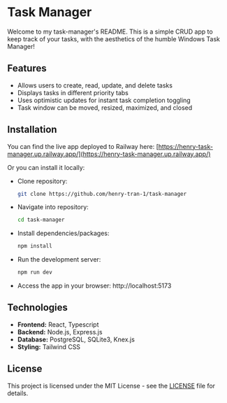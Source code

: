 # Task Manager

Welcome to my task-manager's README. This is a simple CRUD app to keep track of your tasks, with the aesthetics of the humble Windows Task Manager!

## Features
- Allows users to create, read, update, and delete tasks
- Displays tasks in different priority tabs
- Uses optimistic updates for instant task completion toggling
- Task window can be moved, resized, maximized, and closed

## Installation

You can find the live app deployed to Railway here:
[https://henry-task-manager.up.railway.app/](https://henry-task-manager.up.railway.app/)

Or you can install it locally:

- Clone repository:
  ```bash
  git clone https://github.com/henry-tran-1/task-manager
  ```
- Navigate into repository:
  ```bash
  cd task-manager
  ```
- Install dependencies/packages:
  ```bash
  npm install
  ```
- Run the development server:
  ```bash
  npm run dev
  ```
- Access the app in your browser:
  http://localhost:5173


## Technologies
- **Frontend:** React, Typescript
- **Backend:** Node.js, Express.js
- **Database:** PostgreSQL, SQLite3, Knex.js
- **Styling:** Tailwind CSS

## License
This project is licensed under the MIT License - see the [LICENSE](./LICENSE) file for details.